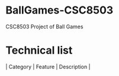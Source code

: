 # BallGames-CSC8503
CSC8503 Project of Ball Games
# Technical list
| Category | Feature | Description | 
